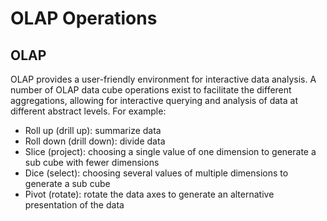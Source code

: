 # OLAP Operations

## OLAP
OLAP provides a user-friendly environment for interactive data analysis. A number
of OLAP data cube operations exist to facilitate the different aggregations, allowing
for interactive querying and analysis of data at different abstract levels. For example:
- Roll up (drill up): summarize data
- Roll down (drill down): divide data
- Slice (project): choosing a single value of one dimension to generate a sub cube
with fewer dimensions
- Dice (select): choosing several values of multiple dimensions to generate a sub cube
- Pivot (rotate): rotate the data axes to generate an alternative presentation of the data
